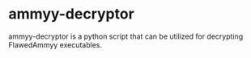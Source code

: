 # ammyy-decryptor
ammyy-decryptor is a python script that can be utilized for decrypting FlawedAmmyy executables.
